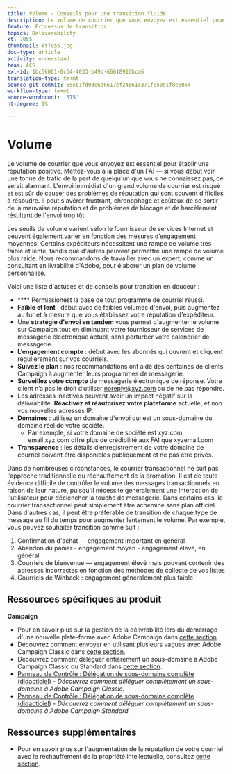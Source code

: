 ```yaml
---
title: Volume - Conseils pour une transition fluide
description: Le volume de courrier que vous envoyez est essentiel pour établir une réputation positive. Apprenez ce que vous pouvez faire pour la transition en douceur.
feature: Processus de transition
topics: Deliverability
kt: 7055
thumbnail: kt7055.jpg
doc-type: article
activity: understand
team: ACS
exl-id: 1bc56061-0c64-4033-b49c-66618916bca6
translation-type: tm+mt
source-git-commit: 65eb1fd03e6a6617ef24661c371f850d1f8e6054
workflow-type: tm+mt
source-wordcount: '575'
ht-degree: 1%

---
```


# Volume

Le volume de courrier que vous envoyez est essentiel pour établir une réputation positive. Mettez-vous à la place d&#39;un FAI — si vous début voir une tonne de trafic de la part de quelqu&#39;un que vous ne connaissez pas, ce serait alarmant. L&#39;envoi immédiat d&#39;un grand volume de courrier est risqué et est sûr de causer des problèmes de réputation qui sont souvent difficiles à résoudre. Il peut s&#39;avérer frustrant, chronophage et coûteux de se sortir de la mauvaise réputation et de problèmes de blocage et de harcèlement résultant de l&#39;envoi trop tôt.

Les seuils de volume varient selon le fournisseur de services Internet et peuvent également varier en fonction des mesures d’engagement moyennes. Certains expéditeurs nécessitent une rampe de volume très faible et lente, tandis que d&#39;autres peuvent permettre une rampe de volume plus raide. Nous recommandons de travailler avec un expert, comme un consultant en livrabilité d&#39;Adobe, pour élaborer un plan de volume personnalisé.

Voici une liste d&#39;astuces et de conseils pour transition en douceur :

* **** Permissionest la base de tout programme de courriel réussi.
* **Faible et lent**  : début avec de faibles volumes d&#39;envoi, puis augmentez au fur et à mesure que vous établissez votre réputation d&#39;expéditeur.
* Une **stratégie d&#39;envoi en tandem** vous permet d&#39;augmenter le volume sur Campaign tout en diminuant votre fournisseur de services de messagerie électronique actuel, sans perturber votre calendrier de messagerie.
* **L’engagement compte**  : début avec les abonnés qui ouvrent et cliquent régulièrement sur vos courriels.
* **Suivez le plan**  : nos recommandations ont aidé des centaines de clients Campaign à augmenter leurs programmes de messagerie.
* **Surveillez votre compte** de messagerie électronique de réponse. Votre client n’a pas le droit d’utiliser noreply@xyz.com ou de ne pas répondre.
* Les adresses inactives peuvent avoir un impact négatif sur la délivrabilité. **Réactivez et réautorisez votre plateforme** actuelle, et non vos nouvelles adresses IP.
* **Domaines**  : utilisez un domaine d&#39;envoi qui est un sous-domaine du domaine réel de votre société.
   * Par exemple, si votre domaine de société est xyz.com, email.xyz.com offre plus de crédibilité aux FAI que xyzemail.com
* **Transparence**  : les détails d’enregistrement de votre domaine de courriel doivent être disponibles publiquement et ne pas être privés.

Dans de nombreuses circonstances, le courrier transactionnel ne suit pas l’approche traditionnelle du réchauffement de la promotion. Il est de toute évidence difficile de contrôler le volume des messages transactionnels en raison de leur nature, puisqu&#39;il nécessite généralement une interaction de l&#39;utilisateur pour déclencher la touche de messagerie. Dans certains cas, le courrier transactionnel peut simplement être acheminé sans plan officiel. Dans d&#39;autres cas, il peut être préférable de transition de chaque type de message au fil du temps pour augmenter lentement le volume. Par exemple, vous pouvez souhaiter transition comme suit :

1. Confirmation d&#39;achat — engagement important en général
2. Abandon du panier - engagement moyen - engagement élevé, en général
3. Courriels de bienvenue — engagement élevé mais pouvant contenir des adresses incorrectes en fonction des méthodes de collecte de vos listes
4. Courriels de Winback : engagement généralement plus faible

## Ressources spécifiques au produit

**Campaign**

* Pour en savoir plus sur la gestion de la délivrabilité lors du démarrage d&#39;une nouvelle plate-forme avec Adobe Campaign dans [cette section](/help/additional-resources/ac-starting-new-platform.md).
* Découvrez comment envoyer en utilisant plusieurs vagues avec Adobe Campaign Classic dans [cette section](https://experienceleague.adobe.com/docs/campaign-classic/using/sending-messages/key-steps-when-creating-a-delivery/steps-sending-the-delivery.html#sending-using-multiple-waves).
* Découvrez comment déléguer entièrement un sous-domaine à Adobe Campaign Classic ou Standard dans [cette section](/help/additional-resources/ac-domain-name-setup.md).
* [Panneau de Contrôle : Délégation de sous-domaine complète (didacticiel)](https://experienceleague.adobe.com/docs/campaign-classic-learn/control-panel/subdomains-and-certificates/subdomain-delegation.html)  -  *Découvrez comment déléguer complètement un sous-domaine à Adobe Campaign Classic.*
* [Panneau de Contrôle : Délégation de sous-domaine complète (didacticiel)](https://experienceleague.adobe.com/docs/campaign-standard-learn/control-panel/subdomains-and-certificates/subdomain-delegation.html)  -  *Découvrez comment déléguer complètement un sous-domaine à Adobe Campaign Standard.*

## Ressources supplémentaires

* Pour en savoir plus sur l&#39;augmentation de la réputation de votre courriel avec le réchauffement de la propriété intellectuelle, consultez [cette section](/help/additional-resources/increase-reputation-with-ip-warming.md).
